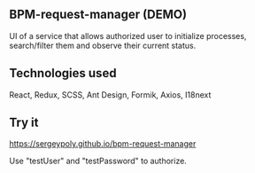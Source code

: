 BPM-request-manager (DEMO)
---
UI of a service that allows authorized user to initialize processes, search/filter them and observe their current status.

Technologies used
---
React, Redux, SCSS, Ant Design, Formik, Axios, I18next

Try it
---
https://sergeypoly.github.io/bpm-request-manager

Use "testUser" and "testPassword" to authorize.





